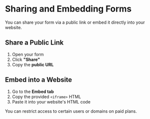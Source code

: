 # Sharing and Embedding Forms

You can share your form via a public link or embed it directly into your website.

## Share a Public Link

1. Open your form
2. Click **"Share"**
3. Copy the **public URL**

## Embed into a Website

1. Go to the **Embed tab**
2. Copy the provided `<iframe>` HTML
3. Paste it into your website's HTML code

You can restrict access to certain users or domains on paid plans.
